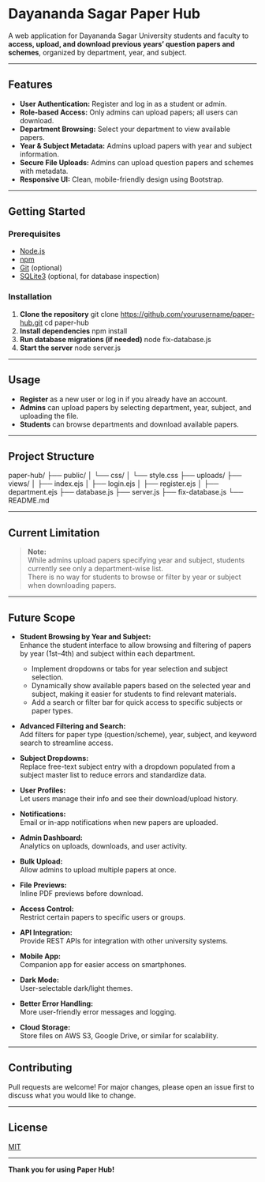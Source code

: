 # Dayananda Sagar Paper Hub

A web application for Dayananda Sagar University students and faculty to **access, upload, and download previous years’ question papers and schemes**, organized by department, year, and subject.

---

## Features

- **User Authentication:** Register and log in as a student or admin.
- **Role-based Access:** Only admins can upload papers; all users can download.
- **Department Browsing:** Select your department to view available papers.
- **Year & Subject Metadata:** Admins upload papers with year and subject information.
- **Secure File Uploads:** Admins can upload question papers and schemes with metadata.
- **Responsive UI:** Clean, mobile-friendly design using Bootstrap.

---

## Getting Started

### Prerequisites

- [Node.js](https://nodejs.org/)
- [npm](https://www.npmjs.com/)
- [Git](https://git-scm.com/) (optional)
- [SQLite3](https://www.sqlite.org/) (optional, for database inspection)

### Installation

1. **Clone the repository**
git clone https://github.com/yourusername/paper-hub.git
cd paper-hub
2. **Install dependencies**
npm install
3. **Run database migrations (if needed)**
node fix-database.js
4. **Start the server**
node server.js


---

## Usage

- **Register** as a new user or log in if you already have an account.
- **Admins** can upload papers by selecting department, year, subject, and uploading the file.
- **Students** can browse departments and download available papers.

---

## Project Structure
paper-hub/
├── public/
│ └── css/
│ └── style.css
├── uploads/
├── views/
│ ├── index.ejs
│ ├── login.ejs
│ ├── register.ejs
│ ├── department.ejs
├── database.js
├── server.js
├── fix-database.js
└── README.md



---

## Current Limitation

> **Note:**  
> While admins upload papers specifying year and subject, students currently see only a department-wise list.  
> There is no way for students to browse or filter by year or subject when downloading papers.

---

## Future Scope

- **Student Browsing by Year and Subject:**  
  Enhance the student interface to allow browsing and filtering of papers by year (1st–4th) and subject within each department.  
  - Implement dropdowns or tabs for year selection and subject selection.  
  - Dynamically show available papers based on the selected year and subject, making it easier for students to find relevant materials.  
  - Add a search or filter bar for quick access to specific subjects or paper types.

- **Advanced Filtering and Search:**  
  Add filters for paper type (question/scheme), year, subject, and keyword search to streamline access.

- **Subject Dropdowns:**  
  Replace free-text subject entry with a dropdown populated from a subject master list to reduce errors and standardize data.

- **User Profiles:**  
  Let users manage their info and see their download/upload history.

- **Notifications:**  
  Email or in-app notifications when new papers are uploaded.

- **Admin Dashboard:**  
  Analytics on uploads, downloads, and user activity.

- **Bulk Upload:**  
  Allow admins to upload multiple papers at once.

- **File Previews:**  
  Inline PDF previews before download.

- **Access Control:**  
  Restrict certain papers to specific users or groups.

- **API Integration:**  
  Provide REST APIs for integration with other university systems.

- **Mobile App:**  
  Companion app for easier access on smartphones.

- **Dark Mode:**  
  User-selectable dark/light themes.

- **Better Error Handling:**  
  More user-friendly error messages and logging.

- **Cloud Storage:**  
  Store files on AWS S3, Google Drive, or similar for scalability.

---

## Contributing

Pull requests are welcome! For major changes, please open an issue first to discuss what you would like to change.

---

## License

[MIT](LICENSE)

---


**Thank you for using Paper Hub!**


